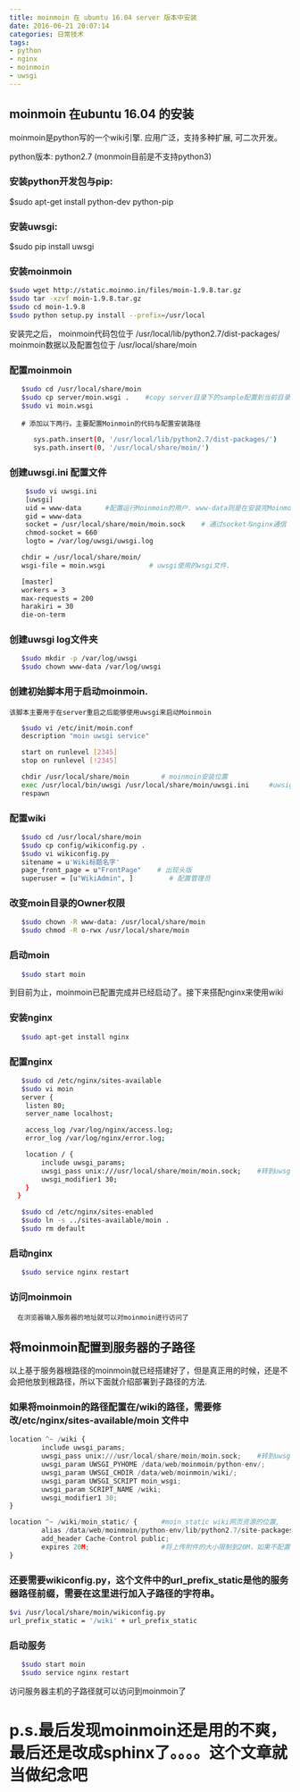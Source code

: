 ```yaml
---
title: moinmoin 在 ubuntu 16.04 server 版本中安装
date: 2016-06-21 20:07:14
categories: 日常技术
tags:
- python
- nginx
- moinmoin
- uwsgi
---
```




## moinmoin 在ubuntu 16.04 的安装
moinmoin是python写的一个wiki引擎. 应用广泛，支持多种扩展, 可二次开发。


python版本: python2.7 (monmoin目前是不支持python3)

### 安装python开发包与pip:
   $sudo apt-get install python-dev python-pip

### 安装uwsgi:
   $sudo pip  install uwsgi

### 安装moinmoin
``` bash
$sudo wget http://static.moinmo.in/files/moin-1.9.8.tar.gz
$sudo tar -xzvf moin-1.9.8.tar.gz
$sudo cd moin-1.9.8
$sudo python setup.py install --prefix=/usr/local
```
  安装完之后， 
  moinmoin代码包位于 /usr/local/lib/python2.7/dist-packages/
  moinmoin数据以及配置包位于 /usr/local/share/moin

### 配置moinmoin
``` bash
   $sudo cd /usr/local/share/moin
   $sudo cp server/moin.wsgi .    #copy server目录下的sample配置到当前目录
   $sudo vi moin.wsgi
```
       # 添加以下两行。主要配置Moinmoin的代码与配置安装路径
``` bash
      sys.path.insert(0, '/usr/local/lib/python2.7/dist-packages/')
      sys.path.insert(0, '/usr/local/share/moin/')
```

### 创建uwsgi.ini 配置文件
``` bash
    $sudo vi uwsgi.ini
    [uwsgi]
    uid = www-data      #配置运行Moinmoin的用户. www-data则是在安装完Moinmoin时创建的
    gid = www-data
    socket = /usr/local/share/moin/moin.sock    # 通过socket与nginx通信
    chmod-socket = 660
    logto = /var/log/uwsgi/uwsgi.log

   chdir = /usr/local/share/moin/
   wsgi-file = moin.wsgi           # uwsgi使用的wsgi文件. 

   [master]
   workers = 3
   max-requests = 200
   harakiri = 30
   die-on-term
```
### 创建uwsgi log文件夹
``` bash
   $sudo mkdir -p /var/log/uwsgi
   $sudo chown www-data /var/log/uwsgi
```

### 创建初始脚本用于启动moinmoin. 
    该脚本主要用于在server重启之后能够使用uwsgi来启动Moinmoin
``` bash
   $sudo vi /etc/init/moin.conf
   description "moin uwsgi service"

   start on runlevel [2345]
   stop on runlevel [!2345]

   chdir /usr/local/share/moin        # moinmoin安装位置
   exec /usr/local/bin/uwsgi /usr/local/share/moin/uwsgi.ini     #uwsig与uwsgi.ini脚本位置
   respawn
```
### 配置wiki
``` bash
   $sudo cd /usr/local/share/moin
   $sudo cp config/wikiconfig.py .
   $sudo vi wikiconfig.py
   sitename = u'Wiki标题名字'
   page_front_page = u"FrontPage"    # 出现头版
   superuser = [u"WikiAdmin", ]         # 配置管理员
```
### 改变moin目录的Owner权限
``` bash
   $sudo chown -R www-data: /usr/local/share/moin
   $sudo chmod -R o-rwx /usr/local/share/moin
```

### 启动moin
``` bash
   $sudo start moin
```
 到目前为止，moinmoin已配置完成并已经启动了。接下来搭配nginx来使用wiki

### 安装nginx
``` bash
   $sudo apt-get install nginx
```
### 配置nginx
``` bash
   $sudo cd /etc/nginx/sites-available
   $sudo vi moin
   server {
    listen 80;
    server_name localhost;

    access_log /var/log/nginx/access.log;
    error_log /var/log/nginx/error.log;

    location / {
        include uwsgi_params;
        uwsgi_pass unix:///usr/local/share/moin/moin.sock;    #转到uwsgi的socket
        uwsgi_modifier1 30;
    }
  }

   $sudo cd /etc/nginx/sites-enabled
   $sudo ln -s ../sites-available/moin .
   $sudo rm default
```
### 启动nginx
``` bash
   $sudo service nginx restart
```
### 访问moinmoin
      在浏览器输入服务器的地址就可以对moinmoin进行访问了

## 将moinmoin配置到服务器的子路径

以上基于服务器根路径的moinmoin就已经搭建好了，但是真正用的时候，还是不会把他放到根路径，所以下面就介绍部署到子路径的方法.


### 如果将moinmoin的路径配置在/wiki的路径，需要修改/etc/nginx/sites-available/moin 文件中
``` python
location ^~ /wiki {
        include uwsgi_params;
        uwsgi_pass unix:///usr/local/share/moin/moin.sock;    #转到uwsgi的socket
        uwsgi_param UWSGI_PYHOME /data/web/moinmoin/python-env/;
        uwsgi_param UWSGI_CHDIR /data/web/moinmoin/wiki/;
        uwsgi_param UWSGI_SCRIPT moin_wsgi;
        uwsgi_param SCRIPT_NAME /wiki;
        uwsgi_modifier1 30;
}

location ^~ /wiki/moin_static/ {      #moin_static wiki网页资源的位置,
        alias /data/web/moinmoin/python-env/lib/python2.7/site-packages/MoinMoin/web/static/htdocs/;
        add_header Cache-Control public;
        expires 20M;                  #将上传附件的大小限制到20M，如果不配置，默认上传大小是512K,很小的
}

```
### 还要需要wikiconfig.py，这个文件中的url_prefix_static是他的服务器路径前缀，需要在这里进行加入子路径的字符串。
``` bash
$vi /usr/local/share/moin/wikiconfig.py
url_prefix_static = '/wiki' + url_prefix_static
```

### 启动服务
``` bash
   $sudo start moin
   $sudo service nginx restart
```
访问服务器主机的子路径就可以访问到moinmoin了

# p.s.最后发现moinmoin还是用的不爽，最后还是改成sphinx了。。。。这个文章就当做纪念吧